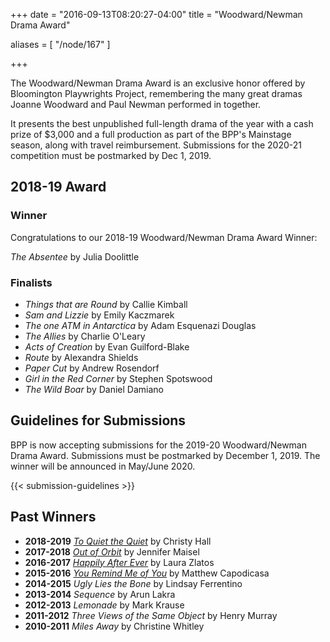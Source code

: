 +++
date = "2016-09-13T08:20:27-04:00"
title = "Woodward/Newman Drama Award"

aliases = [
    "/node/167"
]

+++

The Woodward/Newman Drama Award is an exclusive honor offered by Bloomington Playwrights Project, remembering the many great dramas Joanne Woodward and Paul Newman performed in together.

It presents the best unpublished full-length drama of the year with a cash prize of $3,000 and a full production as part of the BPP's Mainstage season, along with travel reimbursement. Submissions for the 2020-21 competition must be postmarked by Dec 1, 2019.

## 2018-19 Award

### Winner

Congratulations to our 2018-19 Woodward/Newman Drama Award Winner:

_The Absentee_ by Julia Doolittle

### Finalists

* _Things that are Round_ by Callie Kimball
* _Sam and Lizzie_ by Emily Kaczmarek
* _The one ATM in Antarctica_ by Adam Esquenazi Douglas
* _The Allies_ by Charlie O'Leary
* _Acts of Creation_ by Evan Guilford-Blake
* _Route_ by Alexandra Shields
* _Paper Cut_ by Andrew Rosendorf
* _Girl in the Red Corner_ by Stephen Spotswood
* _The Wild Boar_ by Daniel Damiano

## Guidelines for Submissions

BPP is now accepting submissions for the 2019-20 Woodward/Newman Drama Award. Submissions must be postmarked by December 1, 2019. The winner will be announced in May/June 2020.

{{< submission-guidelines >}}

## Past Winners
* **2018-2019** [_To Quiet the Quiet_](/show/2018-2019/to-quiet-the-quiet) by Christy Hall
* **2017-2018** [_Out of Orbit_](/show/2017-2018/out-of-orbit/) by Jennifer Maisel
* **2016-2017** [_Happily After Ever_](/show/2016-2017/happily-after-ever/) by Laura Zlatos
* **2015-2016** [_You Remind Me of You_](/show/2015-2016/you-remind-me-of-you/) by Matthew Capodicasa
* **2014-2015** _Ugly Lies the Bone_ by Lindsay Ferrentino
* **2013-2014** _Sequence_ by Arun Lakra
* **2012-2013** _Lemonade_ by Mark Krause
* **2011-2012** _Three Views of the Same Object_ by Henry Murray
* **2010-2011** _Miles Away_ by Christine Whitley
